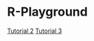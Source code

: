 # R-Playground

[Tutorial 2](https://github.com/NightfuryEquinn/R-Playground/blob/main/tutorial2.R)
[Tutorial 3](https://github.com/NightfuryEquinn/R-Playground/blob/main/tutorial3.R)
